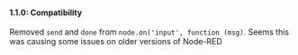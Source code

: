 #### 1.1.0: Compatibility

Removed `send` and `done` from `node.on('input', function (msg)`. 
Seems this was causing some issues on older versions of Node-RED
